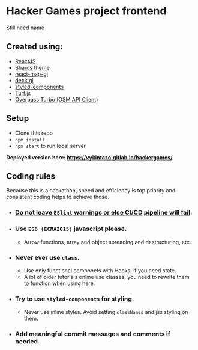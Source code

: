 # Hacker Games project frontend
Still need name

## Created using:
- [ReactJS](https://reactjs.org)
- [Shards theme](https://designrevision.com/docs/shards-react/getting-started)
- [react-map-gl](https://uber.github.io/react-map-gl/#/)
- [deck.gl](https://deck.gl/#/documentation/overview/introduction)
- [styled-components](https://www.styled-components.com/)
- [Turf.js](http://turfjs.org/)
- [Overpass Turbo (OSM API Client)](http://overpass-turbo.eu/#)

## Setup
- Clone this repo
- `npm install`
- `npm start` to run local server

**Deployed version here: https://vykintazo.gitlab.io/hackergames/**

## Coding rules
Because this is a hackathon, speed and efficiency is top priority and consistent coding helps to achieve those.

- ### <u>Do not leave `ESlint` warnings or else CI/CD pipeline will fail</u>.
- ### Use `ES6 (ECMA2015)` javascript please.
    - Arrow functions, array and object spreading and destructuring, etc.
- ### Never ever use `class`.
    - Use only functional componets with Hooks, if you need state.
    - A lot of older tutorials online use classes, you need to rewrite them to function when using here.
- ### Try to use `styled-components` for styling.
    - Never use inline styles. Avoid setting `classNames` and jss styling on them.
- ### Add meaningful commit messages and comments if needed.